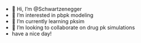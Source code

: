 - 👋 Hi, I’m @Schwartzenegger
- 👀 I’m interested in pbpk modeling
- 🌱 I’m currently learning pksim
- 💞️ I’m looking to collaborate on drug pk simulations
- have a nice day!
<!---
Schwartzenegger/Schwartzenegger is a ✨ special ✨ repository because its `README.md` (this file) appears on your GitHub profile.
You can click the Preview link to take a look at your changes.
--->
